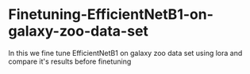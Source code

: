 # Finetuning-EfficientNetB1-on-galaxy-zoo-data-set
In this we fine tune EfficientNetB1 on galaxy zoo data set using lora and compare it's results before finetuning
